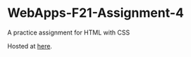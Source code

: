 # WebApps-F21-Assignment-4
A practice assignment for HTML with CSS

Hosted at [here](https://44-563-webapps-f21.github.io/webapps-f21-assignment-4-GuanMingChee/play.html).
